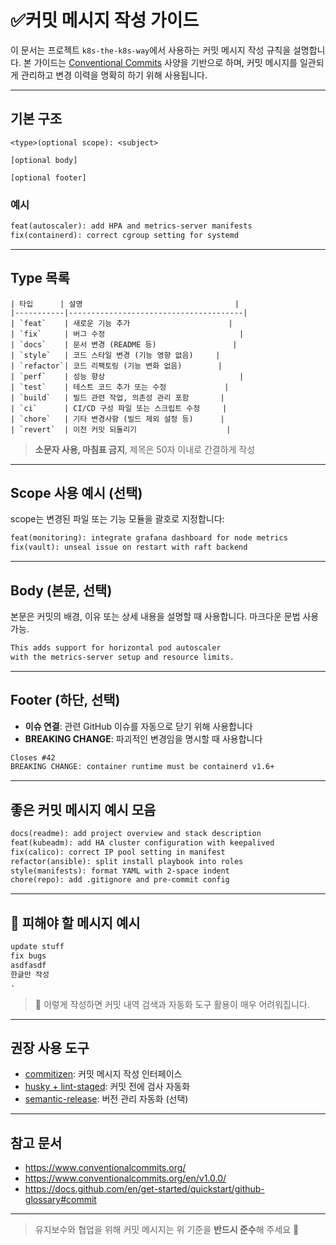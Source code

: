 # ✅커밋 메시지 작성 가이드

이 문서는 프로젝트 `k8s-the-k8s-way`에서 사용하는 커밋 메시지 작성 규칙을 설명합니다. 
본 가이드는 [Conventional Commits](https://www.conventionalcommits.org/en/v1.0.0/) 사양을 기반으로 하며, 
커밋 메시지를 일관되게 관리하고 변경 이력을 명확히 하기 위해 사용됩니다.

---

## 기본 구조

```
<type>(optional scope): <subject>

[optional body]

[optional footer]
```

### 예시
```markdown
feat(autoscaler): add HPA and metrics-server manifests
fix(containerd): correct cgroup setting for systemd
```

---

## Type 목록
```
| 타입      | 설명                                  |
|-----------|---------------------------------------|
| `feat`    | 새로운 기능 추가                      |
| `fix`     | 버그 수정                              |
| `docs`    | 문서 변경 (README 등)                 |
| `style`   | 코드 스타일 변경 (기능 영향 없음)     |
| `refactor`| 코드 리팩토링 (기능 변화 없음)        |
| `perf`    | 성능 향상                              |
| `test`    | 테스트 코드 추가 또는 수정             |
| `build`   | 빌드 관련 작업, 의존성 관리 포함       |
| `ci`      | CI/CD 구성 파일 또는 스크립트 수정     |
| `chore`   | 기타 변경사항 (빌드 제외 설정 등)      |
| `revert`  | 이전 커밋 되돌리기                    |
```
> **소문자 사용, 마침표 금지**, 제목은 50자 이내로 간결하게 작성

---

## Scope 사용 예시 (선택)

scope는 변경된 파일 또는 기능 모듈을 괄호로 지정합니다:

```markdown
feat(monitoring): integrate grafana dashboard for node metrics
fix(vault): unseal issue on restart with raft backend
```

---

## Body (본문, 선택)

본문은 커밋의 배경, 이유 또는 상세 내용을 설명할 때 사용합니다. 마크다운 문법 사용 가능.

```markdown
This adds support for horizontal pod autoscaler
with the metrics-server setup and resource limits.
```

---

## Footer (하단, 선택)

- **이슈 연결**: 관련 GitHub 이슈를 자동으로 닫기 위해 사용합니다
- **BREAKING CHANGE**: 파괴적인 변경임을 명시할 때 사용합니다

```markdown
Closes #42
BREAKING CHANGE: container runtime must be containerd v1.6+
```

---

## 좋은 커밋 메시지 예시 모음

```markdown
docs(readme): add project overview and stack description
feat(kubeadm): add HA cluster configuration with keepalived
fix(calico): correct IP pool setting in manifest
refactor(ansible): split install playbook into roles
style(manifests): format YAML with 2-space indent
chore(repo): add .gitignore and pre-commit config
```

---

## 🚫 피해야 할 메시지 예시

```markdown
update stuff
fix bugs
asdfasdf
한글만 작성
.
```

> 🚫 이렇게 작성하면 커밋 내역 검색과 자동화 도구 활용이 매우 어려워집니다.

---

## 권장 사용 도구
- [commitizen](https://github.com/commitizen/cz-cli): 커밋 메시지 작성 인터페이스
- [husky + lint-staged](https://typicode.github.io/husky/): 커밋 전에 검사 자동화
- [semantic-release](https://semantic-release.gitbook.io/semantic-release/): 버전 관리 자동화 (선택)

---

## 참고 문서
- https://www.conventionalcommits.org/
- https://www.conventionalcommits.org/en/v1.0.0/
- https://docs.github.com/en/get-started/quickstart/github-glossary#commit

---

> 유지보수와 협업을 위해 커밋 메시지는 위 기준을 **반드시 준수**해 주세요 🙌

